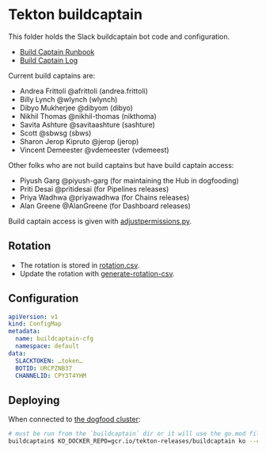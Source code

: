 # Tekton buildcaptain

This folder holds the Slack buildcaptain bot code and configuration.

* [Build Captain Runbook](https://docs.google.com/document/d/1QJV0z2bMXdz_BZOkBwfxIP1BiktUb8c1lcifwqxF5wg/edit)
* [Build Captain Log](https://docs.google.com/document/d/1kUzH8SV4coOabXLntPA1QI01lbad3Y1wP5BVyh4qzmk/edit#)

Current build captains are:
- Andrea Frittoli @afrittoli (andrea.frittoli)
- Billy Lynch @wlynch (wlynch)
- Dibyo Mukherjee @dibyom (dibyo)
- Nikhil Thomas @nikhil-thomas (nikthoma)
- Savita Ashture @savitaashture (sashture)
- Scott @sbwsg (sbws)
- Sharon Jerop Kipruto @jerop (jerop)
- Vincent Demeester @vdemeester (vdemeest)

Other folks who are not build captains but have build captain access:
- Piyush Garg @piyush-garg (for maintaining the Hub in dogfooding)
- Priti Desai @pritidesai (for Pipelines releases)
- Priya Wadhwa @priyawadhwa (for Chains releases)
- Alan Greene @AlanGreene (for Dashboard releases)

Build captain access is given with [adjustpermissions.py](../../adjustpermissions.py).

## Rotation

* The rotation is stored in [rotation.csv](rotation.csv).
* Update the rotation with [generate-rotation-csv](cmd/generate-rotation-csv).

## Configuration

```yaml
apiVersion: v1
kind: ConfigMap
metadata:
  name: buildcaptain-cfg
  namespace: default
data:
  SLACKTOKEN: …token…
  BOTID: URCPZNB37
  CHANNELID: CPY3T4YHM
```

## Deploying

When connected to [the dogfood cluster](https://github.com/tektoncd/plumbing/blob/main/README.md#gcp-projects):

```bash
# must be run from the `buildcaptain` dir or it will use the go.mod file one level up
buildcaptain$ KO_DOCKER_REPO=gcr.io/tekton-releases/buildcaptain ko --context dogfood apply -f config/deployment.yaml
```
